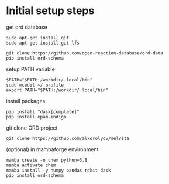 # Initial setup steps

get ord database
```
sudo apt-get install git
sudo apt-get install git-lfs

git clone https://github.com/open-reaction-database/ord-data
pip install ord-schema
```

setup PATH variable
```
$PATH="$PATH:/workdir/.local/bin"
sudo mcedit ~/.profile
export PATH="$PATH:/workdir/.local/bin"
```

install packages
```
pip install "dask[complete]"
pip install epam.indigo
```

git clone ORD project
```
git clone https://github.com/alkorolyov/selvita
```

(optional) in mambaforge environment
```
mamba create -n chem python=3.8
mamba activate chem
mamba install -y numpy pandas rdkit dask
pip install ord-schema
```

